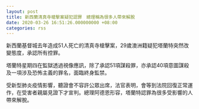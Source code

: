 ```yaml
---
layout: post
title: 新西蘭清真寺槍擊案疑犯認罪　總理稱為很多人帶來解脫
date: 2020-03-26 16:51:26.000000000 +08:00
categories: rss
---
```


新西蘭基督城去年造成51人死亡的清真寺槍擊案，29歲澳洲籍疑犯塔蘭特突然改變態度，承認所有控罪。

塔蘭特星期四在監獄透過視像應訊，除了承認51項謀殺罪，亦承認40項意圖謀殺及一項涉及恐怖主義的罪名，面臨終身監禁。

受新型肺炎疫情影響，聽證會不容許公眾出席，法官表明，會等到法院回復正常運作，在受害者親屬見證下才宣判。總理阿德恩形容，塔蘭特認罪為很多受影響的人帶來解脫。
